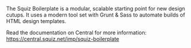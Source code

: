 The Squiz Boilerplate is a modular, scalable starting point for new design cutups. It uses a modern tool set with Grunt & Sass to automate builds of HTML design templates.

Read the documentation on Central for more information:
https://central.squiz.net/imp/squiz-boilerplate